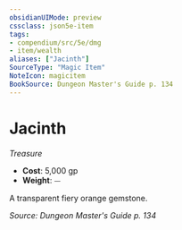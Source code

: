 ```yaml
---
obsidianUIMode: preview
cssclass: json5e-item
tags:
- compendium/src/5e/dmg
- item/wealth
aliases: ["Jacinth"]
SourceType: "Magic Item"
NoteIcon: magicitem
BookSource: Dungeon Master's Guide p. 134
---
```

# Jacinth
*Treasure*  

- **Cost**: 5,000 gp
- **Weight**: ⏤

A transparent fiery orange gemstone.

*Source: Dungeon Master's Guide p. 134*